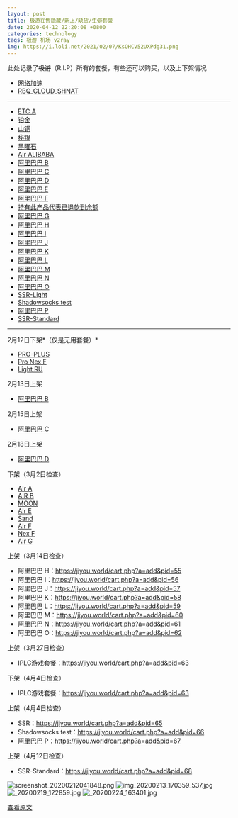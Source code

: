 ```yaml
---
layout: post
title: 极游在售隐藏/新上/缺货/生僻套餐
date: 2020-04-12 22:20:08 +0800
categories: technology
tags: 极游 机场 v2ray 
img: https://i.loli.net/2021/02/07/KsOHCV52UXPdg31.png
---
```

此处记录了~~极游~~（R.I.P）所有的套餐，有些还可以购买，以及上下架情况

- [网络加速](https://jiyou.world/cart.php?gid=1)
- [RBQ_CLOUD_SHNAT](https://jiyou.world/cart.php?gid=2)

* * *

- [ETC A](https://jiyou.world/cart.php?a=add&pid=17)
- [铂金](https://jiyou.world/cart.php?a=add&pid=41)
- [山铜](https://jiyou.world/cart.php?a=add&pid=42)
- [秘银](https://jiyou.world/cart.php?a=add&pid=43)
- [黑曜石](https://jiyou.world/cart.php?a=add&pid=45)
- [Air ALIBABA](https://jiyou.world/cart.php?a=add&pid=46)
- [阿里巴巴 B](https://jiyou.world/cart.php?a=add&pid=48)
- [阿里巴巴 C](https://jiyou.world/cart.php?a=add&pid=49)
- [阿里巴巴 D](https://jiyou.world/cart.php?a=add&pid=50)
- [阿里巴巴 E](https://jiyou.world/cart.php?a=add&pid=51)
- [阿里巴巴 F](https://jiyou.world/cart.php?a=add&pid=52)
- [持有此产品代表已退款到余额](https://jiyou.world/cart.php?a=add&pid=53)
- [阿里巴巴 G](https://jiyou.world/cart.php?a=add&pid=54)
- [阿里巴巴 H](https://jiyou.world/cart.php?a=add&pid=55)
- [阿里巴巴 I](https://jiyou.world/cart.php?a=add&pid=56)
- [阿里巴巴 J](https://jiyou.world/cart.php?a=add&pid=57)
- [阿里巴巴 K](https://jiyou.world/cart.php?a=add&pid=58)
- [阿里巴巴 L](https://jiyou.world/cart.php?a=add&pid=59)
- [阿里巴巴 M](https://jiyou.world/cart.php?a=add&pid=60)
- [阿里巴巴 N](https://jiyou.world/cart.php?a=add&pid=61)
- [阿里巴巴 O](https://jiyou.world/cart.php?a=add&pid=62)
- [SSR-Light](https://jiyou.world/cart.php?a=add&pid=65)
- [Shadowsocks test](https://jiyou.world/cart.php?a=add&pid=66)
- [阿里巴巴 P](https://jiyou.world/cart.php?a=add&pid=67)
- [SSR-Standard](https://jiyou.world/cart.php?a=add&pid=68)

* * *

2月12日下架*（仅是无用套餐）*

- [PRO-PLUS](https://jiyou.world/cart.php?a=add&pid=9)
- [Pro Nex F](https://jiyou.world/cart.php?a=add&pid=37)
- [Light RU](https://jiyou.world/cart.php?a=add&pid=38)

2月13日上架

- [阿里巴巴 B](https://jiyou.world/cart.php?a=add&pid=48)

2月15日上架

- [阿里巴巴 C](https://jiyou.world/cart.php?a=add&pid=49)

2月18日上架

- [阿里巴巴 D](https://jiyou.world/cart.php?a=add&pid=50)

下架（3月2日检查）

- [Air A](https://jiyou.world/cart.php?a=add&pid=2)
- [AIR B](https://jiyou.world/cart.php?a=add&pid=7)
- [MOON](https://jiyou.world/cart.php?a=add&pid=21)
- [Air E](https://jiyou.world/cart.php?a=add&pid=22)
- [Sand](https://jiyou.world/cart.php?a=add&pid=28)
- [Air F](https://jiyou.world/cart.php?a=add&pid=31)
- [Nex F](https://jiyou.world/cart.php?a=add&pid=36)
- [Air G](https://jiyou.world/cart.php?a=add&pid=40)

上架（3月14日检查）

- 阿里巴巴 H：https://jiyou.world/cart.php?a=add&pid=55
- 阿里巴巴 I：https://jiyou.world/cart.php?a=add&pid=56
- 阿里巴巴 J：https://jiyou.world/cart.php?a=add&pid=57
- 阿里巴巴 K：https://jiyou.world/cart.php?a=add&pid=58
- 阿里巴巴 L：https://jiyou.world/cart.php?a=add&pid=59
- 阿里巴巴 M：https://jiyou.world/cart.php?a=add&pid=60
- 阿里巴巴 N：https://jiyou.world/cart.php?a=add&pid=61
- 阿里巴巴 O：https://jiyou.world/cart.php?a=add&pid=62

上架（3月27日检查）

- IPLC游戏套餐：https://jiyou.world/cart.php?a=add&pid=63

下架（4月4日检查）

- IPLC游戏套餐：https://jiyou.world/cart.php?a=add&pid=63

上架（4月4日检查）

- SSR：https://jiyou.world/cart.php?a=add&pid=65
- Shadowsocks test：https://jiyou.world/cart.php?a=add&pid=66
- 阿里巴巴 P：https://jiyou.world/cart.php?a=add&pid=67

上架（4月12日检查）

- SSR-Standard：https://jiyou.world/cart.php?a=add&pid=68

![screenshot_20200212041848.png](https://i.loli.net/2021/02/07/KsOHCV52UXPdg31.png)
![img_20200213_170359_537.jpg](https://i.loli.net/2021/02/07/5S3lFVAXQGwDJ6y.jpg)
![_20200219_122859.jpg](https://i.loli.net/2021/02/07/BlFQRcVS3diK7au.jpg)
![_20200224_163401.jpg](https://i.loli.net/2021/02/07/FkiGWApUMBN8OoD.jpg)

[查看原文](https://www.evernote.com/shard/s359/sh/417e550b-994e-463f-9280-c6726daaf93f/997e8867ac99e05319fb8844d8ef06cf)

